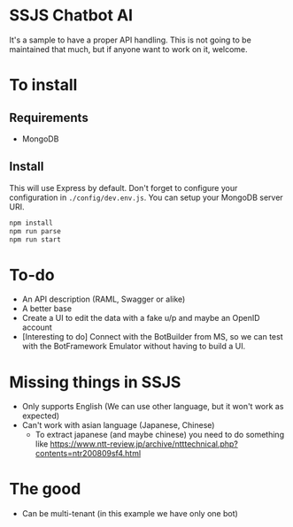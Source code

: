 # SSJS Chatbot AI
It's a sample to have a proper API handling. This is not going to be maintained that much, but if anyone want to work on it, welcome.

# To install
## Requirements
* MongoDB

## Install
This will use Express by default. Don't forget to configure your configuration in `./config/dev.env.js`. You can setup your MongoDB server URI.

```bash
npm install
npm run parse
npm run start
```

# To-do
* An API description (RAML, Swagger or alike)
* A better base
* Create a UI to edit the data with a fake u/p and maybe an OpenID account
* [Interesting to do] Connect with the BotBuilder from MS, so we can test with the BotFramework Emulator without having to build a UI.

# Missing things in SSJS
* Only supports English (We can use other language, but it won't work as expected)
* Can't work with asian language (Japanese, Chinese)
  * To extract japanese (and maybe chinese) you need to do something like https://www.ntt-review.jp/archive/ntttechnical.php?contents=ntr200809sf4.html

# The good
* Can be multi-tenant (in this example we have only one bot)